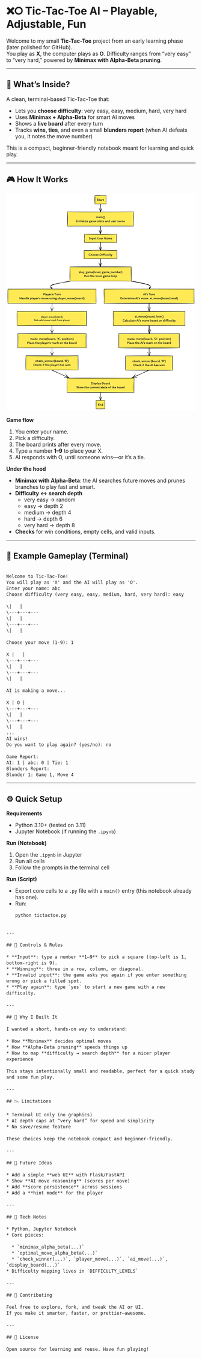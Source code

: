 # ❌⭘ Tic-Tac-Toe AI – Playable, Adjustable, Fun

Welcome to my small **Tic-Tac-Toe** project from an early learning phase (later polished for GitHub).  
You play as **X**, the computer plays as **O**. Difficulty ranges from “very easy” to “very hard,” powered by **Minimax with Alpha-Beta pruning**.

---

## 🎯 What’s Inside?

A clean, terminal-based Tic-Tac-Toe that:
- Lets you **choose difficulty**: very easy, easy, medium, hard, very hard
- Uses **Minimax + Alpha-Beta** for smart AI moves
- Shows a **live board** after every turn
- Tracks **wins, ties**, and even a small **blunders report** (when AI defeats you, it notes the move number)

This is a compact, beginner-friendly notebook meant for learning and quick play.

---

## 🎮 How It Works

![Workflow](tic%20tac%20flow.png)

**Game flow**
1. You enter your name.
2. Pick a difficulty.
3. The board prints after every move.
4. Type a number **1–9** to place your X.
5. AI responds with O, until someone wins—or it’s a tie.

**Under the hood**
- **Minimax with Alpha-Beta**: the AI searches future moves and prunes branches to play fast and smart.
- **Difficulty ↔ search depth**  
  - very easy → random  
  - easy → depth 2  
  - medium → depth 4  
  - hard → depth 6  
  - very hard → depth 8  
- **Checks** for win conditions, empty cells, and valid inputs.

---

## 🧪 Example Gameplay (Terminal)

```

Welcome to Tic-Tac-Toe!
You will play as 'X' and the AI will play as 'O'.
Enter your name: abc
Choose difficulty (very easy, easy, medium, hard, very hard): easy

\|   |
\---+---+---
\|   |
\---+---+---
\|   |

Choose your move (1-9): 1

X |   |
\---+---+---
\|   |
\---+---+---
\|   |

AI is making a move...

X | O |
\---+---+---
\|   |
\---+---+---
\|   |
...
AI wins!
Do you want to play again? (yes/no): no

Game Report:
AI: 1 | abc: 0 | Tie: 1
Blunders Report:
Blunder 1: Game 1, Move 4

```
---

## ⚙️ Quick Setup

**Requirements**
- Python 3.10+ (tested on 3.11)
- Jupyter Notebook (if running the `.ipynb`)

**Run (Notebook)**
1. Open the `.ipynb` in Jupyter
2. Run all cells
3. Follow the prompts in the terminal cell

**Run (Script)**
- Export core cells to a `.py` file with a `main()` entry (this notebook already has one).
- Run:
  ```bash
  python tictactoe.py
```

---

## 🧩 Controls & Rules

* **Input**: type a number **1–9** to pick a square (top-left is 1, bottom-right is 9).
* **Winning**: three in a row, column, or diagonal.
* **Invalid input**: the game asks you again if you enter something wrong or pick a filled spot.
* **Play again**: type `yes` to start a new game with a new difficulty.

---

## 🧠 Why I Built It

I wanted a short, hands-on way to understand:

* How **Minimax** decides optimal moves
* How **Alpha-Beta pruning** speeds things up
* How to map **difficulty → search depth** for a nicer player experience

This stays intentionally small and readable, perfect for a quick study and some fun play.

---

## 📉 Limitations

* Terminal UI only (no graphics)
* AI depth caps at “very hard” for speed and simplicity
* No save/resume feature

These choices keep the notebook compact and beginner-friendly.

---

## 🚀 Future Ideas

* Add a simple **web UI** with Flask/FastAPI
* Show **AI move reasoning** (scores per move)
* Add **score persistence** across sessions
* Add a **hint mode** for the player

---

## 🔧 Tech Notes

* Python, Jupyter Notebook
* Core pieces:

  * `minimax_alpha_beta(...)`
  * `optimal_move_alpha_beta(...)`
  * `check_winner(...)`, `player_move(...)`, `ai_move(...)`, `display_board(...)`
* Difficulty mapping lives in `DIFFICULTY_LEVELS`

---

## 🤝 Contributing

Feel free to explore, fork, and tweak the AI or UI.
If you make it smarter, faster, or prettier—awesome.

---

## 📝 License

Open source for learning and reuse. Have fun playing!


